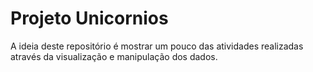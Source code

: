 # Projeto Unicornios
A ideia deste repositório é mostrar um pouco das atividades realizadas através da visualização e manipulação dos dados.
